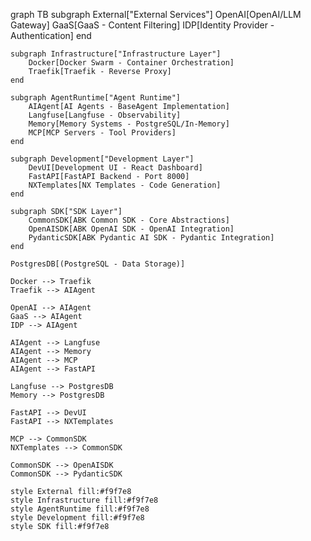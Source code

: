 graph TB
    subgraph External["External Services"]
        OpenAI[OpenAI/LLM Gateway]
        GaaS[GaaS - Content Filtering]
        IDP[Identity Provider - Authentication]
    end
    
    subgraph Infrastructure["Infrastructure Layer"]
        Docker[Docker Swarm - Container Orchestration]
        Traefik[Traefik - Reverse Proxy]
    end
    
    subgraph AgentRuntime["Agent Runtime"]
        AIAgent[AI Agents - BaseAgent Implementation]
        Langfuse[Langfuse - Observability]
        Memory[Memory Systems - PostgreSQL/In-Memory]
        MCP[MCP Servers - Tool Providers]
    end
    
    subgraph Development["Development Layer"]
        DevUI[Development UI - React Dashboard]
        FastAPI[FastAPI Backend - Port 8000]
        NXTemplates[NX Templates - Code Generation]
    end
    
    subgraph SDK["SDK Layer"]
        CommonSDK[ABK Common SDK - Core Abstractions]
        OpenAISDK[ABK OpenAI SDK - OpenAI Integration]
        PydanticSDK[ABK Pydantic AI SDK - Pydantic Integration]
    end
    
    PostgresDB[(PostgreSQL - Data Storage)]
    
    Docker --> Traefik
    Traefik --> AIAgent
    
    OpenAI --> AIAgent
    GaaS --> AIAgent
    IDP --> AIAgent
    
    AIAgent --> Langfuse
    AIAgent --> Memory
    AIAgent --> MCP
    AIAgent --> FastAPI
    
    Langfuse --> PostgresDB
    Memory --> PostgresDB
    
    FastAPI --> DevUI
    FastAPI --> NXTemplates
    
    MCP --> CommonSDK
    NXTemplates --> CommonSDK
    
    CommonSDK --> OpenAISDK
    CommonSDK --> PydanticSDK
    
    style External fill:#f9f7e8
    style Infrastructure fill:#f9f7e8
    style AgentRuntime fill:#f9f7e8
    style Development fill:#f9f7e8
    style SDK fill:#f9f7e8
